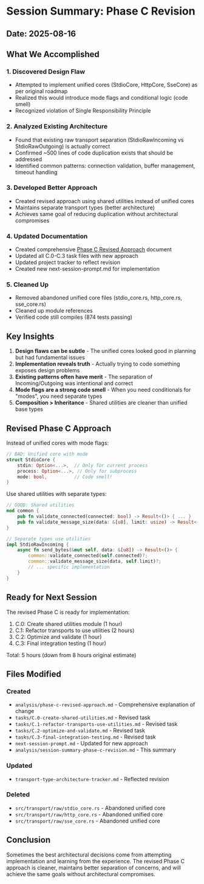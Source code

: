 # Session Summary: Phase C Revision

## Date: 2025-08-16

## What We Accomplished

### 1. Discovered Design Flaw
- Attempted to implement unified cores (StdioCore, HttpCore, SseCore) as per original roadmap
- Realized this would introduce mode flags and conditional logic (code smell)
- Recognized violation of Single Responsibility Principle

### 2. Analyzed Existing Architecture
- Found that existing raw transport separation (StdioRawIncoming vs StdioRawOutgoing) is actually correct
- Confirmed ~500 lines of code duplication exists that should be addressed
- Identified common patterns: connection validation, buffer management, timeout handling

### 3. Developed Better Approach
- Created revised approach using shared utilities instead of unified cores
- Maintains separate transport types (better architecture)
- Achieves same goal of reducing duplication without architectural compromises

### 4. Updated Documentation
- Created comprehensive [Phase C Revised Approach](phase-c-revised-approach.md) document
- Updated all C.0-C.3 task files with new approach
- Updated project tracker to reflect revision
- Created new next-session-prompt.md for implementation

### 5. Cleaned Up
- Removed abandoned unified core files (stdio_core.rs, http_core.rs, sse_core.rs)
- Cleaned up module references
- Verified code still compiles (874 tests passing)

## Key Insights

1. **Design flaws can be subtle** - The unified cores looked good in planning but had fundamental issues
2. **Implementation reveals truth** - Actually trying to code something exposes design problems
3. **Existing patterns often have merit** - The separation of Incoming/Outgoing was intentional and correct
4. **Mode flags are a strong code smell** - When you need conditionals for "modes", you need separate types
5. **Composition > Inheritance** - Shared utilities are cleaner than unified base types

## Revised Phase C Approach

Instead of unified cores with mode flags:
```rust
// BAD: Unified core with mode
struct StdioCore {
    stdin: Option<...>,  // Only for current process
    process: Option<...>, // Only for subprocess
    mode: bool,          // Code smell!
}
```

Use shared utilities with separate types:
```rust
// GOOD: Shared utilities
mod common {
    pub fn validate_connected(connected: bool) -> Result<()> { ... }
    pub fn validate_message_size(data: &[u8], limit: usize) -> Result<()> { ... }
}

// Separate types use utilities
impl StdioRawIncoming {
    async fn send_bytes(&mut self, data: &[u8]) -> Result<()> {
        common::validate_connected(self.connected)?;
        common::validate_message_size(data, self.limit)?;
        // ... specific implementation
    }
}
```

## Ready for Next Session

The revised Phase C is ready for implementation:
1. C.0: Create shared utilities module (1 hour)
2. C.1: Refactor transports to use utilities (2 hours)
3. C.2: Optimize and validate (1 hour)
4. C.3: Final integration testing (1 hour)

Total: 5 hours (down from 8 hours original estimate)

## Files Modified

### Created
- `analysis/phase-c-revised-approach.md` - Comprehensive explanation of change
- `tasks/C.0-create-shared-utilities.md` - Revised task
- `tasks/C.1-refactor-transports-use-utilities.md` - Revised task
- `tasks/C.2-optimize-and-validate.md` - Revised task
- `tasks/C.3-final-integration-testing.md` - Revised task
- `next-session-prompt.md` - Updated for new approach
- `analysis/session-summary-phase-c-revision.md` - This summary

### Updated
- `transport-type-architecture-tracker.md` - Reflected revision

### Deleted
- `src/transport/raw/stdio_core.rs` - Abandoned unified core
- `src/transport/raw/http_core.rs` - Abandoned unified core
- `src/transport/raw/sse_core.rs` - Abandoned unified core

## Conclusion

Sometimes the best architectural decisions come from attempting implementation and learning from the experience. The revised Phase C approach is cleaner, maintains better separation of concerns, and will achieve the same goals without architectural compromises.